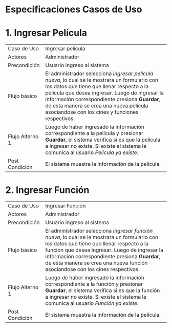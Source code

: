 # Especificaciones Casos de Uso

# 1. Ingresar Película

<table>
  <tr>
    <td>Caso de Uso</td>
    <td>Ingresar película</td>
  </tr>
  <tr>
    <td>Actores</td>
    <td>Administrador</td>
  </tr>
  <tr>
    <td>Precondición</td>
    <td>Usuario ingreso al sistema</td>
  </tr>
  <tr>
    <td>Flujo básico</td>
    <td>El administrador selecciona <i>ingresar película nueva</i>, lo cual se le mostrara un formulario con los datos que tiene que llenar respecto a la pelicula que desea ingresar. Luego de ingresar la información  correspondiente presiona <b>Guardar</b>, de esta manera se crea una nueva pelicula asociandose con los cines y funciones respectivos.</td>
  </tr>
  <tr>
    <td>Flujo Alterno 1</td>
    <td>Luego de haber ingresado la información  correspondiente a la película y presionar <b>Guardar</b>, el sistema verifica si es que la película a ingresar no existe. Si existe el sistema le comunica al usuario <i>Película ya existe</i>.</td>
  </tr>
  <tr>
    <td>Post Condición</td>
    <td>El sistema muestra la información de la película.</td>
  </tr>
</table>

# 2. Ingresar Función

<table>
  <tr>
    <td>Caso de Uso</td>
    <td>Ingresar Función</td>
  </tr>
  <tr>
    <td>Actores</td>
    <td>Administrador</td>
  </tr>
  <tr>
    <td>Precondición</td>
    <td>Usuario ingreso al sistema</td>
  </tr>
  <tr>
    <td>Flujo básico</td>
    <td>El administrador selecciona <i>ingresar función nueva</i>, lo cual se le mostrara un formulario con los datos que tiene que llenar respecto a la función que desea ingresar. Luego de ingresar la información  correspondiente presiona <b>Guardar</b>, de esta manera se crea una nueva función asociandose con los cines respectivos.</td>
  </tr>
  <tr>
    <td>Flujo Alterno 1</td>
    <td>Luego de haber ingresado la información  correspondiente a la función y presionar <b>Guardar</b>, el sistema verifica si es que la función a ingresar no existe. Si existe el sistema le comunica al usuario <i>Función ya existe</i>.</td>
  </tr>
  <tr>
    <td>Post Condición</td>
    <td>El sistema muestra la información de la película.</td>
  </tr>
</table>
